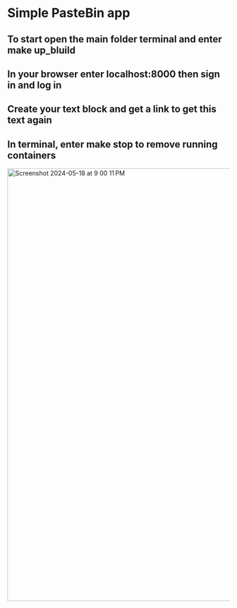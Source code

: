 # Simple PasteBin app 

## To start open the main folder terminal and enter __make up_bluild__  

## In your browser enter __localhost:8000__ then sign in and log in

## Create your text block and get a link to get this text again 

## In terminal, enter __make stop__ to remove running containers

<img width="979" alt="Screenshot 2024-05-18 at 9 00 11 PM" src="https://github.com/ArtemNovok/pastebin/assets/157675822/70e55cdb-cf99-4e9b-ad2e-d9f3e152ae4b">
